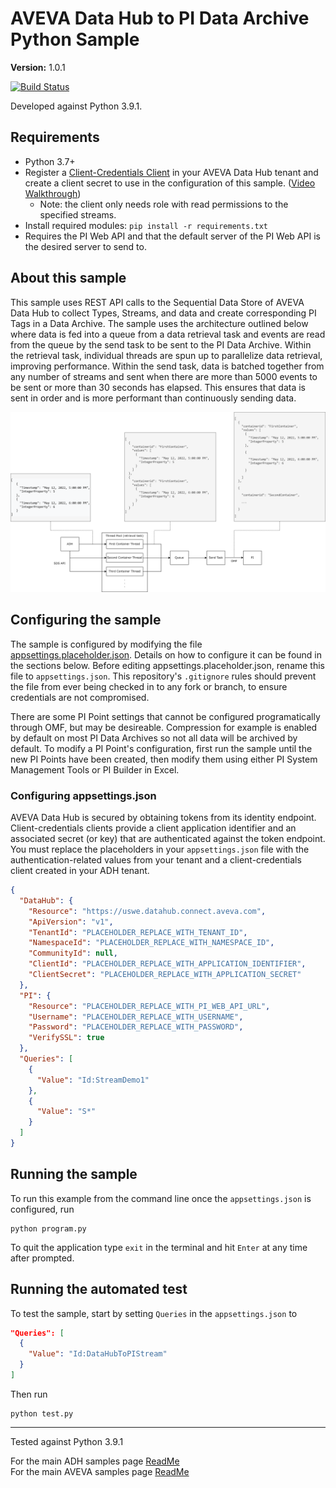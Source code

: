 # AVEVA Data Hub to PI Data Archive Python Sample

**Version:** 1.0.1

[![Build Status](https://dev.azure.com/osieng/engineering/_apis/build/status/product-readiness/ADH/osisoft.sample-adh-data_hub_to_pi-python?repoName=osisoft%2Fsample-adh-data_hub_to_pi-python&branchName=main)](https://dev.azure.com/osieng/engineering/_build/latest?definitionId=4874&repoName=osisoft%2Fsample-adh-data_hub_to_pi-python&branchName=main)

Developed against Python 3.9.1.

## Requirements

- Python 3.7+
- Register a [Client-Credentials Client](https://datahub.connect.aveva.com/clients) in your AVEVA Data Hub tenant and create a client secret to use in the configuration of this sample. ([Video Walkthrough](https://www.youtube.com/watch?v=JPWy0ZX9niU))
  - Note: the client only needs role with read permissions to the specified streams.
- Install required modules: `pip install -r requirements.txt`
- Requires the PI Web API and that the default server of the PI Web API is the desired server to send to.

## About this sample

This sample uses REST API calls to the Sequential Data Store of AVEVA Data Hub to collect Types, Streams, and data and create corresponding PI Tags in a Data Archive. The sample uses the architecture outlined below where data is fed into a queue from a data retrieval task and events are read from the queue by the send task to be sent to the PI Data Archive. Within the retrieval task, individual threads are spun up to parallelize data retrieval, improving performance. Within the send task, data is batched together from any number of streams and sent when there are more than 5000 events to be sent or more than 30 seconds has elapsed. This ensures that data is sent in order and is more performant than continuously sending data.

![Architecture Diagram](images/data_hub_to_pi_architecture.png)

## Configuring the sample

The sample is configured by modifying the file [appsettings.placeholder.json](appsettings.placeholder.json). Details on how to configure it can be found in the sections below. Before editing appsettings.placeholder.json, rename this file to `appsettings.json`. This repository's `.gitignore` rules should prevent the file from ever being checked in to any fork or branch, to ensure credentials are not compromised.

There are some PI Point settings that cannot be configured programatically through OMF, but may be desireable. Compression for example is enabled by default on most PI Data Archives so not all data will be archived by default. To modify a PI Point's configuration, first run the sample until the new PI Points have been created, then modify them using either PI System Management Tools or PI Builder in Excel.

### Configuring appsettings.json

AVEVA Data Hub is secured by obtaining tokens from its identity endpoint. Client-credentials clients provide a client application identifier and an associated secret (or key) that are authenticated against the token endpoint. You must replace the placeholders in your `appsettings.json` file with the authentication-related values from your tenant and a client-credentials client created in your ADH tenant.

```json
{
  "DataHub": {
    "Resource": "https://uswe.datahub.connect.aveva.com",              # This is the base ADH URL being used
    "ApiVersion": "v1",                                                # The API version
    "TenantId": "PLACEHOLDER_REPLACE_WITH_TENANT_ID",                  # The Tenant Id of the Tenant that is being read from
    "NamespaceId": "PLACEHOLDER_REPLACE_WITH_NAMESPACE_ID",            # The ID of the Namespace that is being read from
    "CommunityId": null,                                               # The ID of the Community that is being read from (If specified the Namespace Id will be ignored)
    "ClientId": "PLACEHOLDER_REPLACE_WITH_APPLICATION_IDENTIFIER",     # The ID of a client with the necessary permissions
    "ClientSecret": "PLACEHOLDER_REPLACE_WITH_APPLICATION_SECRET"      # The Secret of the above client
  },
  "PI": {
    "Resource": "PLACEHOLDER_REPLACE_WITH_PI_WEB_API_URL",             # The URL of the PI Web API server (Should end in /piwebapi)
    "Username": "PLACEHOLDER_REPLACE_WITH_USERNAME",                   # The username of the account used to authenticate to the PI Web API
    "Password": "PLACEHOLDER_REPLACE_WITH_PASSWORD",                   # The password of the account used to authenticate to the PI Web API
    "VerifySSL": true                                                  # A feature flag for verifying SSL when connection to the PI Web API. It is true by default as we strongly recommended that SSL be checked.
  },
  "Queries": [
    {
      "Value": "Id:StreamDemo1"                                        # A search string to find streams to be transferred. Multiple queries may be specified and they adhere to SDS search syntax.
    },
    {
      "Value": "S*"
    }
  ]
}

```

## Running the sample

To run this example from the command line once the `appsettings.json` is configured, run

```shell
python program.py
```

To quit the application type `exit` in the terminal and hit `Enter` at any time after prompted.

## Running the automated test

To test the sample, start by setting `Queries` in the `appsettings.json` to

```json
"Queries": [
  {
    "Value": "Id:DataHubToPIStream"
  }
]
```

Then run

```shell
python test.py
```

---

Tested against Python 3.9.1

For the main ADH samples page [ReadMe](https://github.com/osisoft/OSI-Samples-OCS)  
For the main AVEVA samples page [ReadMe](https://github.com/osisoft/OSI-Samples)
